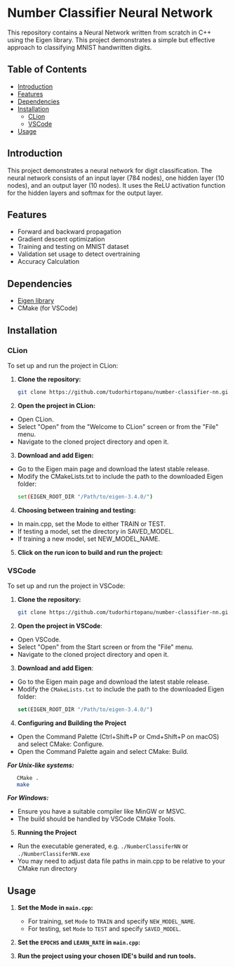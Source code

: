 # Number Classifier Neural Network

This repository contains a Neural Network written from scratch in C++ using the Eigen library. This project demonstrates a simple but effective approach to classifying MNIST handwritten digits.

## Table of Contents
- [Introduction](#introduction)
- [Features](#features)
- [Dependencies](#dependencies)
- [Installation](#installation)
  - [CLion](#clion)
  - [VSCode](#vscode)
- [Usage](#usage)

## Introduction

This project demonstrates a neural network for digit classification. The neural network consists of an input layer (784 nodes), one hidden layer (10 nodes), and an output layer (10 nodes). It uses the ReLU activation function for the hidden layers and softmax for the output layer.

## Features

- Forward and backward propagation
- Gradient descent optimization
- Training and testing on MNIST dataset
- Validation set usage to detect overtraining
- Accuracy Calculation

## Dependencies

- [Eigen library](https://eigen.tuxfamily.org/index.php?title=Main_Page)
- CMake (for VSCode)

## Installation

### CLion

To set up and run the project in CLion:

1. **Clone the repository:**

   ```bash
   git clone https://github.com/tudorhirtopanu/number-classifier-nn.git

2. **Open the project in CLion:**
- Open CLion.
- Select "Open" from the "Welcome to CLion" screen or from the "File" menu.
- Navigate to the cloned project directory and open it.

3. **Download and add Eigen:**
- Go to the Eigen main page and download the latest stable release.
- Modify the CMakeLists.txt to include the path to the downloaded Eigen folder:
  ```bash
  set(EIGEN_ROOT_DIR "/Path/to/eigen-3.4.0/")

4. **Choosing between training and testing:**
- In main.cpp, set the Mode to either TRAIN or TEST.
- If testing a model, set the directory in SAVED_MODEL.
- If training a new model, set NEW_MODEL_NAME.

5. **Click on the run icon to build and run the project:**

### VSCode

To set up and run the project in VSCode:

1. **Clone the repository:**

   ```bash
   git clone https://github.com/tudorhirtopanu/number-classifier-nn.git

2. **Open the project in VSCode**:
- Open VSCode.
- Select "Open" from the Start screen or from the "File" menu.
- Navigate to the cloned project directory and open it.

3. **Download and add Eigen**:
- Go to the Eigen main page and download the latest stable release.
- Modify the `CMakeLists.txt` to include the path to the downloaded Eigen folder:
  ```cmake
  set(EIGEN_ROOT_DIR "/Path/to/eigen-3.4.0/")

4. **Configuring and Building the Project**
- Open the Command Palette (Ctrl+Shift+P or Cmd+Shift+P on macOS) and select CMake: Configure.
- Open the Command Palette again and select CMake: Build.

***For Unix-like systems:***
```sh
   CMake .
   make
```
***For Windows:***
- Ensure you have a suitable compiler like MinGW or MSVC.
- The build should be handled by VSCode CMake Tools.

5. **Running the Project**
- Run the executable generated, e.g. ```./NumberClassiferNN``` or ```./NumberClassiferNN.exe```
- You may need to adjust data file paths in main.cpp to be relative to your CMake run directory

## Usage

1. **Set the Mode in `main.cpp`:**
   - For training, set `Mode` to `TRAIN` and specify `NEW_MODEL_NAME`.
   - For testing, set `Mode` to `TEST` and specify `SAVED_MODEL`.

2. **Set the `EPOCHS` and `LEARN_RATE` in `main.cpp`:**

3. **Run the project using your chosen IDE's build and run tools.**
